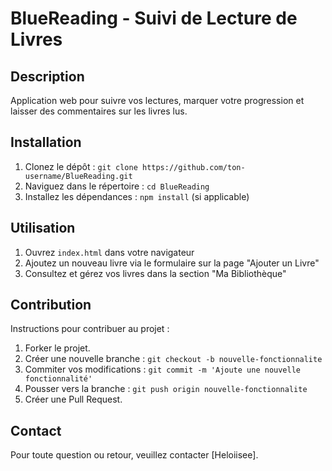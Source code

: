 # BlueReading - Suivi de Lecture de Livres 

## Description 
Application web pour suivre vos lectures, marquer votre progression et laisser des commentaires sur les livres lus.

## Installation 
1. Clonez le dépôt : `git clone https://github.com/ton-username/BlueReading.git`
2. Naviguez dans le répertoire : `cd BlueReading`
3. Installez les dépendances : `npm install` (si applicable)

## Utilisation 
1. Ouvrez `index.html` dans votre navigateur
2. Ajoutez un nouveau livre via le formulaire sur la page "Ajouter un Livre"
3. Consultez et gérez vos livres dans la section "Ma Bibliothèque"

## Contribution 
Instructions pour contribuer au projet : 
1. Forker le projet.
2. Créer une nouvelle branche : `git checkout -b nouvelle-fonctionnalite`
3. Commiter vos modifications : `git commit -m 'Ajoute une nouvelle fonctionnalité'`
4. Pousser vers la branche : `git push origin nouvelle-fonctionnalite`
5. Créer une Pull Request.

## Contact 
Pour toute question ou retour, veuillez contacter [Heloiisee].
